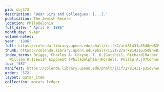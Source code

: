 ```yaml
---
pid: obj573
description: 'Dear Sirs and Colleagues: [...].'
publication: The Jewish Record
location: Philadelphia
full_date: " April 9, 1886"
month_day: 9-Apr
volume-notes:
year: '1886'
full: https://colenda.library.upenn.edu/phalt/iiif/2/ark81431p35d8nw83%2FSHA256E-s7005726--7d43e233e2951b93e74739c2024326c4c97edc795596b8dabb63253f7491ed44.jpeg/full/3500,/0/default.jpg
thumb: https://colenda.library.upenn.edu/phalt/iiif/2/ark81431p35d8nw83%2FSHA256E-s7005726--7d43e233e2951b93e74739c2024326c4c97edc795596b8dabb63253f7491ed44.jpeg/full/!200,200/0/default.jpg
index_terms: Briggs, Charles A.|Cheyne, T. K.|Gottheil, Richard|Harper, Robert F.|Harper,
  William R.|Jewish Exponent (Philadelphia)|Nordell, Philip A.|O?Connor, J. F. X.
toc: '587'
manifest: https://colenda.library.upenn.edu/phalt/iiif/2/81431-p35d8nw83/manifest
order: '572'
layout: qatar_item
collection: morais_ledger
---
```

